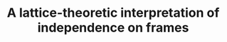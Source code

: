 ---
title: "A lattice-theoretic interpretation of independence on frames"
year: 2008
pdf_url: "/research/visiongroup/publications/2008/fabio_08_papers/interval08a.pdf"
category: "nonvision"
author_list: "Fabio Cuzzolin"
grant: "NULL"
pub_in: "In 'Interval / Probabilistic Uncertainty and Non-classical Logics', Advances in Soft Computing"
---